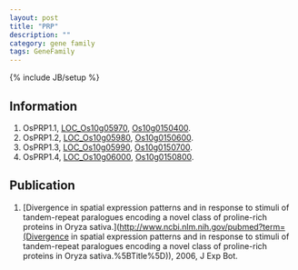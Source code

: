 ```yaml
---
layout: post
title: "PRP"
description: ""
category: gene family
tags: GeneFamily
---
```

{% include JB/setup %}

## Information
1. OsPRP1.1, [LOC_Os10g05970](http://rice.plantbiology.msu.edu/cgi-bin/ORF_infopage.cgi?orf=LOC_Os10g05970), [Os10g0150400](http://rapdb.dna.affrc.go.jp/viewer/gbrowse_details/irgsp1?name=Os10g0150400).
2. OsPRP1.2, [LOC_Os10g05980](http://rice.plantbiology.msu.edu/cgi-bin/ORF_infopage.cgi?orf=LOC_Os10g05980), [Os10g0150600](http://rapdb.dna.affrc.go.jp/viewer/gbrowse_details/irgsp1?name=Os10g0150600).
3. OsPRP1.3, [LOC_Os10g05990](http://rice.plantbiology.msu.edu/cgi-bin/ORF_infopage.cgi?orf=LOC_Os10g05990), [Os10g0150700](http://rapdb.dna.affrc.go.jp/viewer/gbrowse_details/irgsp1?name=Os10g0150700).
4. OsPRP1.4, [LOC_Os10g06000](http://rice.plantbiology.msu.edu/cgi-bin/ORF_infopage.cgi?orf=LOC_Os10g06000), [Os10g0150800](http://rapdb.dna.affrc.go.jp/viewer/gbrowse_details/irgsp1?name=Os10g0150800).

## Publication
1. [Divergence in spatial expression patterns and in response to stimuli of tandem-repeat paralogues encoding a novel class of proline-rich proteins in Oryza sativa.](http://www.ncbi.nlm.nih.gov/pubmed?term=(Divergence in spatial expression patterns and in response to stimuli of tandem-repeat paralogues encoding a novel class of proline-rich proteins in Oryza sativa.%5BTitle%5D)), 2006, J Exp Bot.


